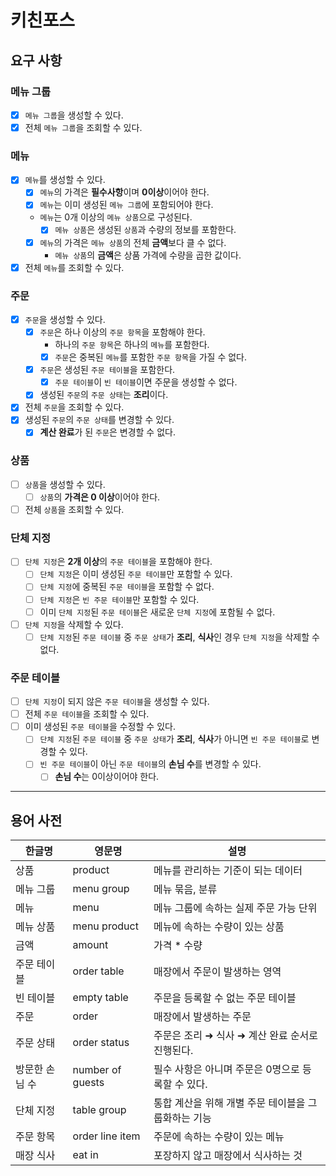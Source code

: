 # 키친포스

## 요구 사항

### 메뉴 그룹

* [X] `메뉴 그룹`을 생성할 수 있다.
* [X] 전체 `메뉴 그룹`을 조회할 수 있다.

### 메뉴

* [X] `메뉴`를 생성할 수 있다.
    * [X] `메뉴`의 가격은 **필수사항**이며 **0이상**이어야 한다.
    * [X] `메뉴`는 이미 생성된 `메뉴 그룹`에 포함되어야 한다.
    * `메뉴`는 0개 이상의 `메뉴 상품`으로 구성된다.
        * [X] `메뉴 상품`은 생성된 `상품`과 수량의 정보를 포함한다.
    * [X] `메뉴`의 가격은 `메뉴 상품`의 전체 **금액**보다 클 수 없다.
        * `메뉴 상품`의 **금액**은 상품 가격에 수량을 곱한 값이다.
* [X] 전체 `메뉴`를 조회할 수 있다.

### 주문

* [X] `주문`을 생성할 수 있다.
    * [X] `주문`은 하나 이상의 `주문 항목`을 포함해야 한다.
        * 하나의 `주문 항목`은 하나의 `메뉴`를 포함한다.
        * [X] `주문`은 중복된 `메뉴`를 포함한 `주문 항목`을 가질 수 없다.
    * [X] `주문`은 생성된 `주문 테이블`을 포함한다.
        * [X] `주문 테이블`이 `빈 테이블`이면 주문을 생성할 수 없다.
    * [X] 생성된 `주문`의 `주문 상태`는 **조리**이다.
* [X] 전체 `주문`을 조회할 수 있다.
* [X] 생성된 `주문`의 `주문 상태`를 변경할 수 있다.
    * [X] **계산 완료**가 된 `주문`은 변경할 수 없다.

### 상품

* [ ] `상품`을 생성할 수 있다.
    * [ ] `상품`의 **가격은 0 이상**이어야 한다.
* [ ] 전체 `상품`을 조회할 수 있다.

### 단체 지정

* [ ] `단체 지정`은 **2개 이상**의 `주문 테이블`을 포함해야 한다.
    * [ ] `단체 지정`은 이미 생성된 `주문 테이블`만 포함할 수 있다.
    * [ ] `단체 지정`에 중복된 `주문 테이블`을 포함할 수 없다.
    * [ ] `단체 지정`은 `빈 주문 테이블`만 포함할 수 있다.
    * [ ] 이미 `단체 지정`된 `주문 테이블`은 새로운 `단체 지정`에 포함될 수 없다.
* [ ] `단체 지정`을 삭제할 수 있다.
    * [ ] `단체 지정`된 `주문 테이블` 중 `주문 상태`가 **조리**, **식사**인 경우 `단체 지정`을 삭제할 수 없다.

### 주문 테이블

* [ ] `단체 지정`이 되지 않은 `주문 테이블`을 생성할 수 있다.
* [ ] 전체 `주문 테이블`을 조회할 수 있다.
* [ ] 이미 생성된 `주문 테이블`을 수정할 수 있다.
    * [ ] `단체 지정`된 `주문 테이블` 중 `주문 상태`가 **조리**, **식사**가 아니면 `빈 주문 테이블`로 변경할 수 있다.
    * [ ] `빈 주문 테이블`이 아닌 `주문 테이블`의 **손님 수**를 변경할 수 있다.
        * [ ] **손님 수**는 0이상이어야 한다.

---

## 용어 사전

| 한글명 | 영문명 | 설명 |
| --- | --- | --- |
| 상품 | product | 메뉴를 관리하는 기준이 되는 데이터 |
| 메뉴 그룹 | menu group | 메뉴 묶음, 분류 |
| 메뉴 | menu | 메뉴 그룹에 속하는 실제 주문 가능 단위 |
| 메뉴 상품 | menu product | 메뉴에 속하는 수량이 있는 상품 |
| 금액 | amount | 가격 * 수량 |
| 주문 테이블 | order table | 매장에서 주문이 발생하는 영역 |
| 빈 테이블 | empty table | 주문을 등록할 수 없는 주문 테이블 |
| 주문 | order | 매장에서 발생하는 주문 |
| 주문 상태 | order status | 주문은 조리 ➜ 식사 ➜ 계산 완료 순서로 진행된다. |
| 방문한 손님 수 | number of guests | 필수 사항은 아니며 주문은 0명으로 등록할 수 있다. |
| 단체 지정 | table group | 통합 계산을 위해 개별 주문 테이블을 그룹화하는 기능 |
| 주문 항목 | order line item | 주문에 속하는 수량이 있는 메뉴 |
| 매장 식사 | eat in | 포장하지 않고 매장에서 식사하는 것 |
